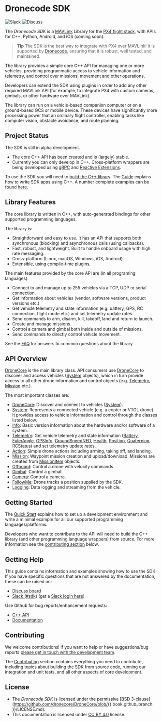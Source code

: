 <!-- <div style="float:right; padding:10px; margin-right:20px;"><a href="https://www.dronecode.org/sdk/"><img src="../assets/site/dronecore_logo_full.png" title="Dronecode SDK Logo" width="400px"/></a></div> -->
# Dronecode SDK
[![Slack](https://px4-slack.herokuapp.com/badge.svg)](http://slack.px4.io)&nbsp;[![Discuss](https://img.shields.io/badge/discuss-DroneCore-ff69b4.svg)](http://discuss.px4.io/c/dronecore)  
<!-- 
[![Releases](https://img.shields.io/github/release/PX4/Firmware.svg)](https://github.com/PX4/Firmware/releases) 
-->

The *Dronecode SDK* is a [MAVLink](http://mavlink.org) Library for the [PX4 flight stack](http://px4.io), with APIs for C++, Python, Android, and iOS (coming soon). 

> **Tip** The SDK is the best way to integrate with PX4 over MAVLink! 
  It is supported by [Dronecode](https://www.dronecode.org/), ensuring that it is robust, well tested, and maintained. 

The library provides a simple core C++ API for managing one or more vehicles, providing programmatic access to vehicle information and telemetry, and control over missions, movement and other operations.

Developers can extend the SDK using plugins in order to add any other required MAVLink API (for example, to integrate PX4 with custom cameras, gimbals, or other hardware over MAVLink).

The library can run on a vehicle-based companion computer or on a ground-based GCS or mobile device. 
These devices have significantly more processing power that an ordinary flight controller, enabling tasks like computer vision, obstacle avoidance, and route planning.

## Project Status

The SDK is still in alpha development. 
- The core C++ API has been created and is (largely) stable.
- Currently you can only develop in C++. 
  Cross-platform wrappers are being developed using [gRPC](https://grpc.io/) and [Reactive Extensions](http://reactivex.io/).

To use the SDK you will need to [build the C++ library](contributing/build.md). 
The [Guide](guide/README.md) explains how to write SDK apps using C++. 
A number complete examples can be found [here](examples/README.md).


## Library Features

The core library is written in C++, with auto-generated bindings for other supported programming languages.

The library is:
- Straightforward and easy to use. It has an API that supports both synchronous (blocking) and asynchronous calls (using callbacks). 
- Fast, robust, and lightweight. Built to handle onboard usage with high rate messaging.
- Cross-platform (Linux, macOS, Windows, iOS, Android).
- Extensible, using compile-time plugins.

The main features provided by the core API are (in all programing languages):

* Connect to and manage up to 255 vehicles via a TCP, UDP or serial connection.
* Get information about vehicles (vendor, software versions, product versions etc.)
* Get vehicle telemetry and state information (e.g. battery, GPS, RC connection, flight mode etc.) and set telemetry update rates.
* Send commands to arm, disarm, kill, takeoff, land and return to launch.
* Create and manage missions.
* Control a camera and gimbal both inside and outside of missions.
* Send commands to directly control vehicle movement.

See the [FAQ](getting_started/faq.md) for answers to common questions about the library. 


## API Overview

[DroneCore](/api_reference/classdronecore_1_1_drone_core.md) is the main library class. API consumers use [DroneCore](/api_reference/classdronecore_1_1_drone_core.md) to discover and access vehicles ([System](/api_reference/classdronecore_1_1_system.md) objects), which in turn provide access to all other drone information and control objects (e.g. [Telemetry](/api_reference/classdronecore_1_1_telemetry.md), [Mission](/api_reference/classdronecore_1_1_mission.md) etc.).

The most important classes are:

- [DroneCore](/api_reference/classdronecore_1_1_drone_core.md): Discover and connect to vehicles ([System](/api_reference/classdronecore_1_1_system.md)).
- [System](/api_reference/classdronecore_1_1_system.md): Represents a connected vehicle (e.g. a copter or VTOL drone). It provides access to vehicle information and control through the classes listed below.
- [Info](/api_reference/classdronecore_1_1_info.md): Basic version information about the hardware and/or software of a system.
- [Telemetry](/api_reference/classdronecore_1_1_telemetry.md): Get vehicle telemetry and state information ([Battery](/api_reference/structdronecore_1_1_telemetry_1_1_battery.md), [EulerAngle](/api_reference/structdronecore_1_1_telemetry_1_1_euler_angle.md), [GPSInfo](/api_reference/structdronecore_1_1_telemetry_1_1_g_p_s_info.md), [GroundSpeedNED](/api_reference/structdronecore_1_1_telemetry_1_1_ground_speed_n_e_d.md), [Health](/api_reference/structdronecore_1_1_telemetry_1_1_health.md), [Position](/api_reference/structdronecore_1_1_telemetry_1_1_position.md), [Quaternion](/api_reference/structdronecore_1_1_telemetry_1_1_quaternion.md), [RCStatus](/api_reference/structdronecore_1_1_telemetry_1_1_r_c_status.md)) and set telemetry update rates.
- [Action](/api_reference/classdronecore_1_1_action.md): Simple drone actions including arming, taking off, and landing.
- [Mission](/api_reference/classdronecore_1_1_mission.md): Waypoint mission creation and upload/download. Missions are created from [MissionItem](/api_reference/classdronecore_1_1_mission_item.md) objects.
- [Offboard](/api_reference/classdronecore_1_1_offboard.md): Control a drone with velocity commands.
- [Gimbal](/api_reference/classdronecore_1_1_gimbal.md): Control a gimbal.
- [Camera](/api_reference/classdronecore_1_1_camera.md): Control a camera.
- [FollowMe](/api_reference/classdronecore_1_1_follow_me.md): Drone tracks a position supplied by the SDK.
- [Logging](/api_reference/classdronecore_1_1_logging.md): Data logging and streaming from the vehicle.


## Getting Started

The [Quick Start](getting_started/README.md) explains how to set up a development environment and write a minimal example for all our supported programming languages/platforms. 

Developers who want to contribute to the API will need to build the C++ library (and other programming language wrappers) from source. For more information see the [contributing section](#contributing) below.
 

## Getting Help

This guide contains information and examples showing how to use the SDK. 
If you have specific questions that are not answered by the documentation, these can be raised on:

* [Discuss board](http://discuss.px4.io/c/sdk)
* [Slack (#sdk)](https://px4.slack.com/messages/C68J8H32A) (get a [Slack login here](http://slack.px4.io))

Use Github for bug reports/enhancement requests:

* [C++ API](https://github.com/dronecore/DroneCore/issues)
* [Documentation](https://github.com/dronecore/sdk_docs/issues)
<!-- Add info about where Python etc API issues are reported). -->

## Contributing

We welcome contributions! If you want to help or have suggestions/bug reports [please get in touch with the development team](#getting-help). 

The [Contributing](contributing/README.md) section contains everything you need to contribute, including topics about building the SDK from source code, running our integration and unit tests, and all other aspects of core development. 


## License

* The *Dronecode SDK* is licensed under the permissive [BSD 3-clause](https://github.com/dronecore/DroneCore/blob/{{ book.github_branch }}/LICENSE.md).
* This documentation is licensed under [CC BY 4.0](https://creativecommons.org/licenses/by/4.0/) license.
